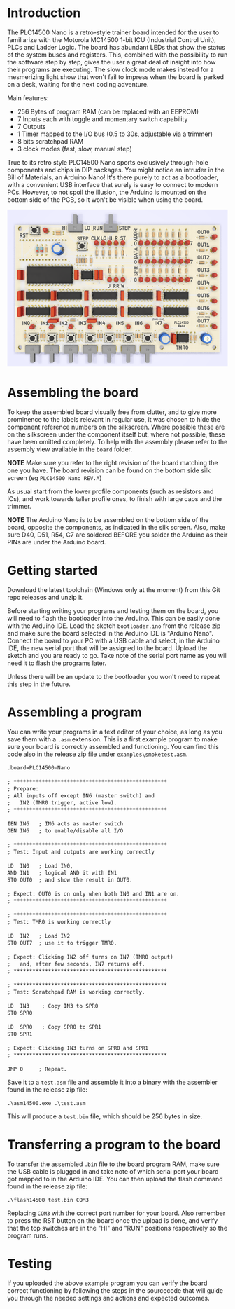 # Introduction

The PLC14500 Nano is a retro-style trainer board intended for the user to familiarize with the Motorola MC14500 1-bit
ICU (Industrial Control Unit), PLCs and Ladder Logic. The board has abundant LEDs that show the status of 
the system buses and registers. This, combined with the possibility to run the software step by step,
gives the user a great deal of insight into how their programs are executing. The slow clock mode 
makes instead for a mesmerizing light show that won't fail to impress when the board is parked on a desk,
waiting for the next coding adventure.

Main features:

* 256 Bytes of program RAM (can be replaced with an EEPROM)
* 7 Inputs each with toggle and momentary switch capability
* 7 Outputs
* 1 Timer mapped to the I/O bus (0.5 to 30s, adjustable via a trimmer)
* 8 bits scratchpad RAM
* 3 clock modes (fast, slow, manual step)


True to its retro style PLC14500 Nano sports exclusively through-hole components and chips in DIP packages.
You might notice an intruder in the Bill of Materials, an Arduino Nano! It's there purely to act as a
bootloader, with a convenient USB interface that surely is easy to connect to modern PCs. However,
to not spoil the illusion, the Arduino is mounted on the bottom side of the PCB, so it won't be visible when 
using the board.

![Board](documentation/board.png)

# Assembling the board

To keep the assembled board visually free from clutter, and to give more prominence to the labels
relevant in regular use, it was chosen to hide the component reference numbers on the silkscreen.
Where possible these are on the silkscreen under the component itself but, where not possible, 
these have been omitted completely. To help with the assembly please refer to the assembly view 
available in the `board` folder.

**NOTE** Make sure you refer to the right revision of the board matching the one you have. The board
revision can be found on the bottom side silk screen (eg `PLC14500 Nano REV.A`)

As usual start from the lower profile components (such as resistors and ICs), and work towards taller
profile ones, to finish with large caps and the trimmer. 

**NOTE** The Arduino Nano is to be assembled on the bottom side of the board, opposite the components,
as indicated in the silk screen. Also, make sure D40, D51, R54, C7 are soldered BEFORE you solder the 
Arduino as their PINs are under the Arduino board.

# Getting started

Download the latest toolchain (Windows only at the moment) from this Git repo releases and unzip it.

Before starting writing your programs and testing them on the board, you will need to flash the bootloader
into the Arduino. This can be easily done with the Arduino IDE. Load the sketch `bootloader.ino` from  the
release zip and make sure the board selected in the Arduino IDE is "Arduino Nano". Connect the board to your PC 
with a USB cable and select, in the Arduino IDE, the new serial port that will be assigned to the board. 
Upload the sketch and you are ready to go. Take note of the serial port name as you will need it to flash the
programs later.

Unless there will be an update to the bootloader you won't need to repeat this step in the future.

# Assembling a program

You can write your programs in a text editor of your choice, as long as you save them with a `.asm`
extension. This is a first example program to make sure your board is correctly assembled and functioning.
You can find this code also in the release zip file under `examples\smoketest.asm`.

````
.board=PLC14500-Nano

; *************************************************
; Prepare:
; All inputs off except IN6 (master switch) and
;   IN2 (TMR0 trigger, active low).
; *************************************************

IEN IN6   ; IN6 acts as master switch
OEN IN6   ; to enable/disable all I/O

; *************************************************
; Test: Input and outputs are working correctly

LD  IN0   ; Load IN0,
AND IN1   ; logical AND it with IN1
STO OUT0  ; and show the result in OUT0.

; Expect: OUT0 is on only when both IN0 and IN1 are on.
; *************************************************

; *************************************************
; Test: TMR0 is working correctly

LD  IN2   ; Load IN2
STO OUT7  ; use it to trigger TMR0.

; Expect: Clicking IN2 off turns on IN7 (TMR0 output)
;   and, after few seconds, IN7 returns off.
; *************************************************

; *************************************************
; Test: Scratchpad RAM is working correctly.

LD  IN3    ; Copy IN3 to SPR0
STO SPR0

LD  SPR0   ; Copy SPR0 to SPR1
STO SPR1

; Expect: Clicking IN3 turns on SPR0 and SPR1
; *************************************************

JMP 0     ; Repeat.
````

Save it to a `test.asm` file and assemble it into a binary with the assembler found in the release zip file:

````
.\asm14500.exe .\test.asm
````

This will produce a `test.bin` file, which should be 256 bytes in size.

# Transferring a program to the board

To transfer the assembled `.bin` file to the board program RAM, make sure the USB cable is plugged in and take note of which serial port 
your board got mapped to in the Arduino IDE. You can then upload the flash command found in the release zip file:

````
.\flash14500 test.bin COM3
````

Replacing `COM3` with the correct port number for your board. Also remember to press the RST button on the board once the upload is done, and verify
that the top switches are in the "HI" and "RUN" positions respectively so the program runs.

# Testing

If you uploaded the above example program you can verify the board correct functioning by following the steps in the sourcecode that will guide you
through the needed settings and actions and expected outcomes.


